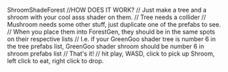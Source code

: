ShroomShadeForest
//HOW DOES IT WORK?
//    Just make a tree and a shroom with your cool asss shader on them. 
//    Tree needs a collider
//    Mushroom needs some other stuff, just duplicate one of the prefabs to see. 
//    When you place them into ForestGen, they should be in the same spots on their respective lists
//    I.e. if your GreenGoo shader tree is number 6 in the tree prefabs list, GreenGoo shader shroom should be number 6 in shroom prefabs list
//    That's it!
//    hit play, WASD, click to pick up Shroom, left click to eat, right click to drop.
